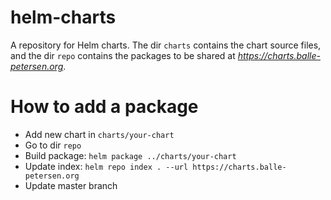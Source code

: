 # helm-charts
A repository for Helm charts. The dir `charts` contains the chart source files, and the dir `repo`
contains the packages to be shared at _https://charts.balle-petersen.org_.

# How to add a package

* Add new chart in `charts/your-chart`
* Go to dir `repo`
* Build package: `helm package ../charts/your-chart`
* Update index: `helm repo index . --url https://charts.balle-petersen.org`
* Update master branch
